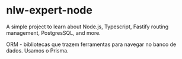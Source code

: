 # nlw-expert-node

A simple project to learn about Node.js, Typescript, Fastify routing management, PostgresSQL, and more.

ORM - bibliotecas que trazem ferramentas para navegar no banco de dados. Usamos o Prisma.
